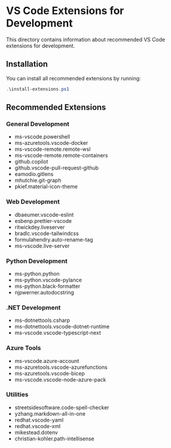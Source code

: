 # VS Code Extensions for Development

This directory contains information about recommended VS Code extensions for development.

## Installation

You can install all recommended extensions by running:

```powershell
.\install-extensions.ps1
```

## Recommended Extensions

### General Development
- ms-vscode.powershell
- ms-azuretools.vscode-docker
- ms-vscode-remote.remote-wsl
- ms-vscode-remote.remote-containers
- github.copilot
- github.vscode-pull-request-github
- eamodio.gitlens
- mhutchie.git-graph
- pkief.material-icon-theme

### Web Development
- dbaeumer.vscode-eslint
- esbenp.prettier-vscode
- ritwickdey.liveserver
- bradlc.vscode-tailwindcss
- formulahendry.auto-rename-tag
- ms-vscode.live-server

### Python Development
- ms-python.python
- ms-python.vscode-pylance
- ms-python.black-formatter
- njpwerner.autodocstring

### .NET Development
- ms-dotnettools.csharp
- ms-dotnettools.vscode-dotnet-runtime
- ms-vscode.vscode-typescript-next

### Azure Tools
- ms-vscode.azure-account
- ms-azuretools.vscode-azurefunctions
- ms-azuretools.vscode-bicep
- ms-vscode.vscode-node-azure-pack

### Utilities
- streetsidesoftware.code-spell-checker
- yzhang.markdown-all-in-one
- redhat.vscode-yaml
- redhat.vscode-xml
- mikestead.dotenv
- christian-kohler.path-intellisense